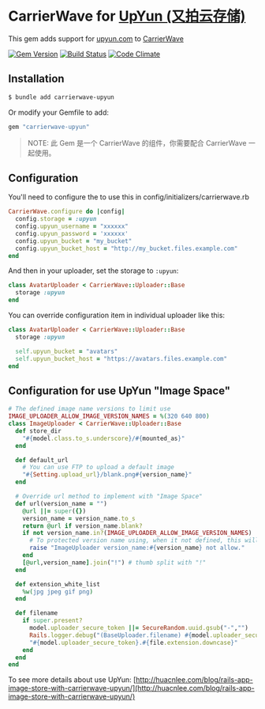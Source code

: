 # CarrierWave for [UpYun (又拍云存储)](http://upyun.com)

This gem adds support for [upyun.com](http://www.upyun.com) to [CarrierWave](https://github.com/jnicklas/carrierwave/)


[![Gem Version](https://badge.fury.io/rb/carrierwave-upyun.svg)](https://rubygems.org/gems/carrierwave-upyun) [![Build Status](https://travis-ci.org/nowa/carrierwave-upyun.svg?branch=master)](https://travis-ci.org/nowa/carrierwave-upyun) [![Code Climate](https://codeclimate.com/github/nowa/carrierwave-upyun/badges/gpa.svg)](https://codeclimate.com/github/nowa/carrierwave-upyun)

## Installation

```bash
$ bundle add carrierwave-upyun
```

Or modify your Gemfile to add:

```ruby
gem "carrierwave-upyun"
```

> NOTE: 此 Gem 是一个 CarrierWave 的组件，你需要配合 CarrierWave 一起使用。

## Configuration

You'll need to configure the to use this in config/initializers/carrierwave.rb

```ruby
CarrierWave.configure do |config|
  config.storage = :upyun
  config.upyun_username = "xxxxxx"
  config.upyun_password = 'xxxxxx'
  config.upyun_bucket = "my_bucket"
  config.upyun_bucket_host = "http://my_bucket.files.example.com"
end
```

And then in your uploader, set the storage to `:upyun`:

```ruby
class AvatarUploader < CarrierWave::Uploader::Base
  storage :upyun
end
```

You can override configuration item in individual uploader like this:

```ruby
class AvatarUploader < CarrierWave::Uploader::Base
  storage :upyun

  self.upyun_bucket = "avatars"
  self.upyun_bucket_host = "https://avatars.files.example.com"
end
```

## Configuration for use UpYun "Image Space"

```ruby
# The defined image name versions to limit use
IMAGE_UPLOADER_ALLOW_IMAGE_VERSION_NAMES = %(320 640 800)
class ImageUploader < CarrierWave::Uploader::Base
  def store_dir
    "#{model.class.to_s.underscore}/#{mounted_as}"
  end

  def default_url
    # You can use FTP to upload a default image
    "#{Setting.upload_url}/blank.png#{version_name}"
  end

  # Override url method to implement with "Image Space"
  def url(version_name = "")
    @url ||= super({})
    version_name = version_name.to_s
    return @url if version_name.blank?
    if not version_name.in?(IMAGE_UPLOADER_ALLOW_IMAGE_VERSION_NAMES)
      # To protected version name using, when it not defined, this will be give an error message in development environment
      raise "ImageUploader version_name:#{version_name} not allow."
    end
    [@url,version_name].join("!") # thumb split with "!"
  end

  def extension_white_list
    %w(jpg jpeg gif png)
  end

  def filename
    if super.present?
      model.uploader_secure_token ||= SecureRandom.uuid.gsub("-","")
      Rails.logger.debug("(BaseUploader.filename) #{model.uploader_secure_token}")
      "#{model.uploader_secure_token}.#{file.extension.downcase}"
    end
  end
end
```

To see more details about use UpYun: [http://huacnlee.com/blog/rails-app-image-store-with-carrierwave-upyun/](http://huacnlee.com/blog/rails-app-image-store-with-carrierwave-upyun/)
